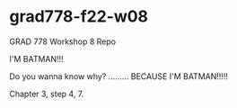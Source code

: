 # grad778-f22-w08
GRAD 778 Workshop 8 Repo

I'M BATMAN!!!

Do you wanna know why? ......... BECAUSE I'M BATMAN!!!!!

Chapter 3, step 4, 7.
